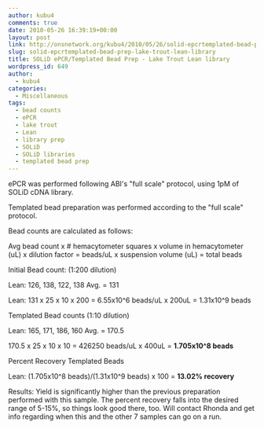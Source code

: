 ```yaml
---
author: kubu4
comments: true
date: 2010-05-26 16:39:19+00:00
layout: post
link: http://onsnetwork.org/kubu4/2010/05/26/solid-epcrtemplated-bead-prep-lake-trout-lean-library/
slug: solid-epcrtemplated-bead-prep-lake-trout-lean-library
title: SOLiD ePCR/Templated Bead Prep - Lake Trout Lean library
wordpress_id: 649
author:
  - kubu4
categories:
  - Miscellaneous
tags:
  - bead counts
  - ePCR
  - lake trout
  - Lean
  - library prep
  - SOLiD
  - SOLiD libraries
  - templated bead prep
---
```


ePCR was performed following ABI's "full scale" protocol, using 1pM of SOLiD cDNA library.

Templated bead preparation was performed according to the "full scale" protocol.

Bead counts are calculated as follows:

Avg bead count x # hemacytometer squares x volume in hemacytometer (uL) x dilution factor = beads/uL x suspension volume (uL) = total beads

Initial Bead count: (1:200 dilution)

Lean: 126, 138, 122, 138 Avg. = 131

Lean: 131 x 25 x 10 x 200 = 6.55x10^6 beads/uL x 200uL = 1.31x10^9 beads

Templated Bead counts (1:10 dilution)

Lean: 165, 171, 186, 160 Avg. = 170.5

170.5 x 25 x 10 x 10 = 426250 beads/uL x 400uL = **1.705x10^8 beads**

Percent Recovery Templated Beads

Lean: (1.705x10^8 beads)/(1.31x10^9 beads) x 100 = **13.02% recovery**

Results: Yield is significantly higher than the previous preparation performed with this sample. The percent recovery falls into the desired range of 5-15%, so things look good there, too. Will contact Rhonda and get info regarding when this and the other 7 samples can go on a run.
